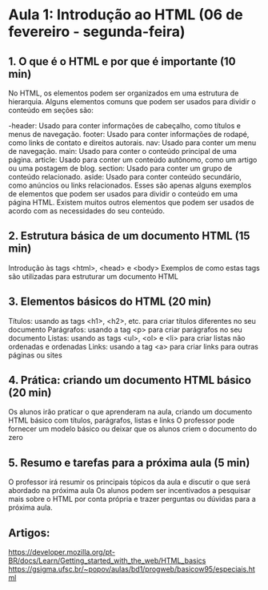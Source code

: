 # Aula 1: Introdução ao HTML (06 de fevereiro - segunda-feira)

## 1. O que é o HTML e por que é importante (10 min)
No HTML, os elementos podem ser organizados em uma estrutura de hierarquia. Alguns elementos comuns que podem ser usados para dividir o conteúdo em seções são:

-header: Usado para conter informações de cabeçalho, como títulos e menus de navegação.
footer: Usado para conter informações de rodapé, como links de contato e direitos autorais.
nav: Usado para conter um menu de navegação.
main: Usado para conter o conteúdo principal de uma página.
article: Usado para conter um conteúdo autônomo, como um artigo ou uma postagem de blog.
section: Usado para conter um grupo de conteúdo relacionado.
aside: Usado para conter conteúdo secundário, como anúncios ou links relacionados.
Esses são apenas alguns exemplos de elementos que podem ser usados para dividir o conteúdo em uma página HTML. Existem muitos outros elementos que podem ser usados de acordo com as necessidades do seu conteúdo.

## 2. Estrutura básica de um documento HTML (15 min)
Introdução às tags &lt;html&gt;, &lt;head&gt; e &lt;body&gt;
Exemplos de como estas tags são utilizadas para estruturar um documento HTML

## 3. Elementos básicos do HTML (20 min)
Títulos: usando as tags &lt;h1&gt;, &lt;h2&gt;, etc. para criar títulos diferentes no seu documento
Parágrafos: usando a tag &lt;p&gt; para criar parágrafos no seu documento
Listas: usando as tags &lt;ul&gt;, &lt;ol&gt; e &lt;li&gt; para criar listas não ordenadas e ordenadas
Links: usando a tag &lt;a&gt; para criar links para outras páginas ou sites

## 4. Prática: criando um documento HTML básico (20 min)
Os alunos irão praticar o que aprenderam na aula, criando um documento HTML básico com títulos, parágrafos, listas e links
O professor pode fornecer um modelo básico ou deixar que os alunos criem o documento do zero

## 5. Resumo e tarefas para a próxima aula (5 min)
O professor irá resumir os principais tópicos da aula e discutir o que será abordado na próxima aula
Os alunos podem ser incentivados a pesquisar mais sobre o HTML por conta própria e trazer perguntas ou dúvidas para a próxima aula.

## Artigos:
https://developer.mozilla.org/pt-BR/docs/Learn/Getting_started_with_the_web/HTML_basics
https://gsigma.ufsc.br/~popov/aulas/bd1/progweb/basicow95/especiais.html